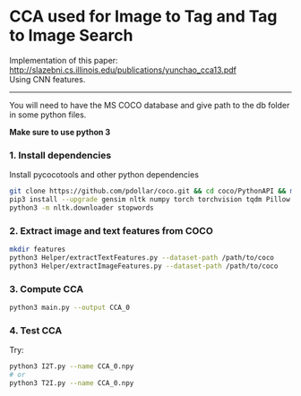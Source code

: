 # CCA used for Image to Tag and Tag to Image Search

Implementation of this paper:
http://slazebni.cs.illinois.edu/publications/yunchao_cca13.pdf  
Using CNN features.

---

You will need to have the MS COCO database and give path to the db folder in some python files.

**Make sure to use python 3**

### 1. Install dependencies
Install pycocotools and other python dependencies
```sh
git clone https://github.com/pdollar/coco.git && cd coco/PythonAPI && make install && pip3 install -e .
pip3 install --upgrade gensim nltk numpy torch torchvision tqdm Pillow scikit-image
python3 -m nltk.downloader stopwords
```

### 2. Extract image and text features from COCO
```sh
mkdir features
python3 Helper/extractTextFeatures.py --dataset-path /path/to/coco
python3 Helper/extractImageFeatures.py --dataset-path /path/to/coco
```

### 3. Compute CCA
```sh
python3 main.py --output CCA_0
```

### 4. Test CCA
Try:
```sh
python3 I2T.py --name CCA_0.npy
# or
python3 T2I.py --name CCA_0.npy
```
